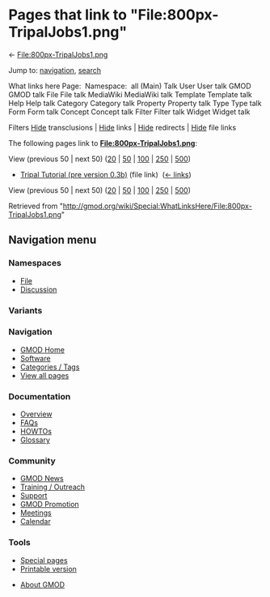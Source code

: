 <div id="mw-page-base" class="noprint">

</div>

<div id="mw-head-base" class="noprint">

</div>

<div id="content" class="mw-body" role="main">

<span id="top"></span>

<div id="mw-js-message" style="display:none;">

</div>



# <span dir="auto">Pages that link to "File:800px-TripalJobs1.png"</span>

<div id="bodyContent">

<div id="contentSub">

←
[File:800px-TripalJobs1.png](/wiki/File:800px-TripalJobs1.png "File:800px-TripalJobs1.png")

</div>

<div id="jump-to-nav" class="mw-jump">

Jump to: [navigation](#mw-navigation), [search](#p-search)

</div>

<div id="mw-content-text">

What links here Page:  Namespace:  all (Main) Talk User User talk GMOD
GMOD talk File File talk MediaWiki MediaWiki talk Template Template talk
Help Help talk Category Category talk Property Property talk Type Type
talk Form Form talk Concept Concept talk Filter Filter talk Widget
Widget talk

Filters
[Hide](/mediawiki/index.php?title=Special:WhatLinksHere/File:800px-TripalJobs1.png&hidetrans=1 "Special:WhatLinksHere/File:800px-TripalJobs1.png")
transclusions \|
[Hide](/mediawiki/index.php?title=Special:WhatLinksHere/File:800px-TripalJobs1.png&hidelinks=1 "Special:WhatLinksHere/File:800px-TripalJobs1.png")
links \|
[Hide](/mediawiki/index.php?title=Special:WhatLinksHere/File:800px-TripalJobs1.png&hideredirs=1 "Special:WhatLinksHere/File:800px-TripalJobs1.png")
redirects \|
[Hide](/mediawiki/index.php?title=Special:WhatLinksHere/File:800px-TripalJobs1.png&hideimages=1 "Special:WhatLinksHere/File:800px-TripalJobs1.png")
file links

The following pages link to
**[File:800px-TripalJobs1.png](/wiki/File:800px-TripalJobs1.png "File:800px-TripalJobs1.png")**:

View (previous 50 \| next 50)
([20](/mediawiki/index.php?title=Special:WhatLinksHere/File:800px-TripalJobs1.png&limit=20 "Special:WhatLinksHere/File:800px-TripalJobs1.png")
\|
[50](/mediawiki/index.php?title=Special:WhatLinksHere/File:800px-TripalJobs1.png&limit=50 "Special:WhatLinksHere/File:800px-TripalJobs1.png")
\|
[100](/mediawiki/index.php?title=Special:WhatLinksHere/File:800px-TripalJobs1.png&limit=100 "Special:WhatLinksHere/File:800px-TripalJobs1.png")
\|
[250](/mediawiki/index.php?title=Special:WhatLinksHere/File:800px-TripalJobs1.png&limit=250 "Special:WhatLinksHere/File:800px-TripalJobs1.png")
\|
[500](/mediawiki/index.php?title=Special:WhatLinksHere/File:800px-TripalJobs1.png&limit=500 "Special:WhatLinksHere/File:800px-TripalJobs1.png"))

- [Tripal Tutorial (pre version
  0.3b)](/wiki/Tripal_Tutorial_(pre_version_0.3b) "Tripal Tutorial (pre version 0.3b)")
  (file link) ‎ <span class="mw-whatlinkshere-tools">([←
  links](/mediawiki/index.php?title=Special:WhatLinksHere&target=Tripal+Tutorial+%28pre+version+0.3b%29 "Special:WhatLinksHere"))</span>

View (previous 50 \| next 50)
([20](/mediawiki/index.php?title=Special:WhatLinksHere/File:800px-TripalJobs1.png&limit=20 "Special:WhatLinksHere/File:800px-TripalJobs1.png")
\|
[50](/mediawiki/index.php?title=Special:WhatLinksHere/File:800px-TripalJobs1.png&limit=50 "Special:WhatLinksHere/File:800px-TripalJobs1.png")
\|
[100](/mediawiki/index.php?title=Special:WhatLinksHere/File:800px-TripalJobs1.png&limit=100 "Special:WhatLinksHere/File:800px-TripalJobs1.png")
\|
[250](/mediawiki/index.php?title=Special:WhatLinksHere/File:800px-TripalJobs1.png&limit=250 "Special:WhatLinksHere/File:800px-TripalJobs1.png")
\|
[500](/mediawiki/index.php?title=Special:WhatLinksHere/File:800px-TripalJobs1.png&limit=500 "Special:WhatLinksHere/File:800px-TripalJobs1.png"))

</div>

<div class="printfooter">

Retrieved from
"<http://gmod.org/wiki/Special:WhatLinksHere/File:800px-TripalJobs1.png>"

</div>

<div id="catlinks" class="catlinks catlinks-allhidden">

</div>

<div class="visualClear">

</div>

</div>

</div>

<div id="mw-navigation">

## Navigation menu

<div id="mw-head">



<div id="left-navigation">

<div id="p-namespaces" class="vectorTabs" role="navigation"
aria-labelledby="p-namespaces-label">

### Namespaces

- <span id="ca-nstab-image"><a href="/wiki/File:800px-TripalJobs1.png" accesskey="c"
  title="View the file page [c]">File</a></span>
- <span id="ca-talk"><a
  href="/mediawiki/index.php?title=File_talk:800px-TripalJobs1.png&amp;action=edit&amp;redlink=1"
  accesskey="t"
  title="Discussion about the content page [t]">Discussion</a></span>

</div>

<div id="p-variants" class="vectorMenu emptyPortlet" role="navigation"
aria-labelledby="p-variants-label">

### 

### Variants[](#)

<div class="menu">

</div>

</div>

</div>





</div>

</div>

</div>

<div id="mw-panel">

<div id="p-logo" role="banner">

<a href="/wiki/Main_Page"
style="background-image: url(http://gmod.org/images/GMOD-cogs.png);"
title="Visit the main page"></a>

</div>

<div id="p-Navigation" class="portal" role="navigation"
aria-labelledby="p-Navigation-label">

### Navigation

<div class="body">

- <span id="n-GMOD-Home">[GMOD Home](/wiki/Main_Page)</span>
- <span id="n-Software">[Software](/wiki/GMOD_Components)</span>
- <span id="n-Categories-.2F-Tags">[Categories /
  Tags](/wiki/Categories)</span>
- <span id="n-View-all-pages">[View all
  pages](/wiki/Special:AllPages)</span>

</div>

</div>

<div id="p-Documentation" class="portal" role="navigation"
aria-labelledby="p-Documentation-label">

### Documentation

<div class="body">

- <span id="n-Overview">[Overview](/wiki/Overview)</span>
- <span id="n-FAQs">[FAQs](/wiki/Category:FAQ)</span>
- <span id="n-HOWTOs">[HOWTOs](/wiki/Category:HOWTO)</span>
- <span id="n-Glossary">[Glossary](/wiki/Glossary)</span>

</div>

</div>

<div id="p-Community" class="portal" role="navigation"
aria-labelledby="p-Community-label">

### Community

<div class="body">

- <span id="n-GMOD-News">[GMOD News](/wiki/GMOD_News)</span>
- <span id="n-Training-.2F-Outreach">[Training /
  Outreach](/wiki/Training_and_Outreach)</span>
- <span id="n-Support">[Support](/wiki/Support)</span>
- <span id="n-GMOD-Promotion">[GMOD
  Promotion](/wiki/GMOD_Promotion)</span>
- <span id="n-Meetings">[Meetings](/wiki/Meetings)</span>
- <span id="n-Calendar">[Calendar](/wiki/Calendar)</span>

</div>

</div>

<div id="p-tb" class="portal" role="navigation"
aria-labelledby="p-tb-label">

### Tools

<div class="body">

- <span id="t-specialpages"><a href="/wiki/Special:SpecialPages" accesskey="q"
  title="A list of all special pages [q]">Special pages</a></span>
- <span id="t-print"><a
  href="/mediawiki/index.php?title=Special:WhatLinksHere/File:800px-TripalJobs1.png&amp;printable=yes"
  rel="alternate" accesskey="p"
  title="Printable version of this page [p]">Printable version</a></span>

</div>

</div>

</div>

</div>

<div id="footer" role="contentinfo">

- <span id="footer-places-about">[About
  GMOD](/wiki/GMOD:About "GMOD:About")</span>

<!-- -->






</div>
